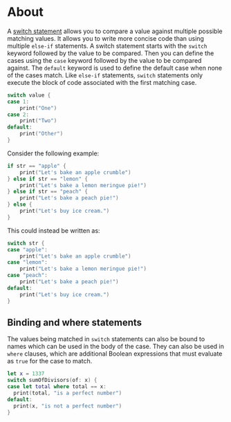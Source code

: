 # About

A [switch statement][switch] allows you to compare a value against multiple possible matching values.
It allows you to write more concise code than using multiple `else-if` statements.
A switch statement starts with the `switch` keyword followed by the value to be compared.
Then you can define the cases using the `case` keyword followed by the value to be compared against.
The `default` keyword is used to define the default case when none of the cases match.
Like `else-if` statements, `switch` statements only execute the block of code associated with the first matching case.

```swift
switch value {
case 1:
    print("One")
case 2:
    print("Two")
default:
    print("Other")
}
```

Consider the following example:

```swift
if str == "apple" {
    print("Let's bake an apple crumble")
} else if str == "lemon" {
    print("Let's bake a lemon meringue pie!")
} else if str == "peach" {
    print("Let's bake a peach pie!")
} else {
    print("Let's buy ice cream.")
}
```

This could instead be written as:

```swift
switch str {
case "apple":
    print("Let's bake an apple crumble")
case "lemon":
    print("Let's bake a lemon meringue pie!")
case "peach":
    print("Let's bake a peach pie!")
default:
    print("Let's buy ice cream.")
}
```

## Binding and where statements

The values being matched in `switch` statements can also be bound to names which can be used in the body of the case.
They can also be used in `where` clauses, which are additional Boolean expressions that must evaluate as `true` for the case to match.

```swift
let x = 1337
switch sumOfDivisors(of: x) {
case let total where total == x:
  print(total, "is a perfect number")
default:
  print(x, "is not a perfect number")
}
```

[switch]: https://docs.swift.org/swift-book/documentation/the-swift-programming-language/controlflow/#Switch
